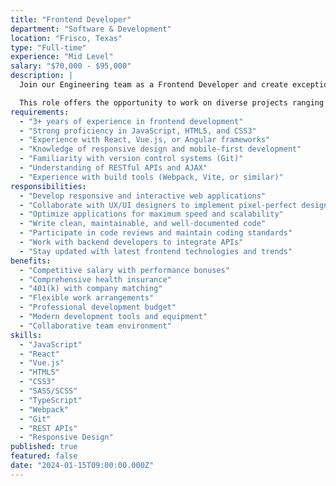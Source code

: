 ```yaml
---
title: "Frontend Developer"
department: "Software & Development"
location: "Frisco, Texas"
type: "Full-time"
experience: "Mid Level"
salary: "$70,000 - $95,000"
description: |
  Join our Engineering team as a Frontend Developer and create exceptional user experiences for our clients and internal applications. You'll work with modern JavaScript frameworks and collaborate closely with our design and backend teams to deliver high-quality web applications.

  This role offers the opportunity to work on diverse projects ranging from enterprise dashboards to customer-facing applications, using the latest frontend technologies and best practices.
requirements:
  - "3+ years of experience in frontend development"
  - "Strong proficiency in JavaScript, HTML5, and CSS3"
  - "Experience with React, Vue.js, or Angular frameworks"
  - "Knowledge of responsive design and mobile-first development"
  - "Familiarity with version control systems (Git)"
  - "Understanding of RESTful APIs and AJAX"
  - "Experience with build tools (Webpack, Vite, or similar)"
responsibilities:
  - "Develop responsive and interactive web applications"
  - "Collaborate with UX/UI designers to implement pixel-perfect designs"
  - "Optimize applications for maximum speed and scalability"
  - "Write clean, maintainable, and well-documented code"
  - "Participate in code reviews and maintain coding standards"
  - "Work with backend developers to integrate APIs"
  - "Stay updated with latest frontend technologies and trends"
benefits:
  - "Competitive salary with performance bonuses"
  - "Comprehensive health insurance"
  - "401(k) with company matching"
  - "Flexible work arrangements"
  - "Professional development budget"
  - "Modern development tools and equipment"
  - "Collaborative team environment"
skills:
  - "JavaScript"
  - "React"
  - "Vue.js"
  - "HTML5"
  - "CSS3"
  - "SASS/SCSS"
  - "TypeScript"
  - "Webpack"
  - "Git"
  - "REST APIs"
  - "Responsive Design"
published: true
featured: false
date: "2024-01-15T09:00:00.000Z"
---
```

